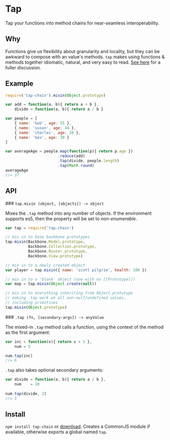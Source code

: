 # Tap 

Tap your functions into method chains for near-seamless interoperability.

## Why

Functions give us flexibility about granularity and locality, but they can be awkward to compose with an value's methods.  `tap` makes using functions & methods together idiomatic, natural, and very easy to read.  [See here](http://hughfdjackson.com/javascript/2012/11/30/tapping-into-the-method-chain/) for a fuller discussion.

## Example

```javascript
require('tap-chain').mixin(Object.prototype)

var add = function(a, b){ return a + b },
    divide = function(a, b){ return a / b }

var people = [
    { name: 'bob', age: 55 },
    { name: 'susan', age: 44 },
    { name: 'charles', age: 20 },
    { name: 'bex', age: 30 }
]

var averageAge = people.map(function(p){ return p.age })
                       .reduce(add)
                       .tap(divide, people.length)
                       .tap(Math.round)
averageAge
//= 37
```

## API

### `tap.mixin (object, [objects]) -> object`

Mixes the `.tap` method into any number of objects.  If the environment supports es5, then the property will be set to *non-enumerable*.

```javascript
var tap = require('tap-chain')

// mix in to base backbone prototypes
tap.mixin(Backbone.Model.prototype, 
          Backbone.Collection.prototype, 
          Backbone.Router.prototype, 
          Backbone.View.prototype)

// mix in to a newly created object
var player = tap.mixin({ name: 'scott pilgrim', health: 100 })

// mix in to a 'blank' object (one with no [[Prototype]])
var map = tap.mixin(Object.create(null))

// mix in to everything inheriting from Object.prototype
// making .tap work on all non-null/undefined values,
// including primitives
tap.mixin(Object.prototype)
```

### `.tap (fn, [secondary-args]) -> anyValue`

The mixed-in `.tap` method calls a function, using the context of the method as the first argument:

```javascript
var inc = function(v){ return v + 1 },
    num = 5

num.tap(inc)
//= 6
```

`.tap` also takes optional secondary arguments:

```javascript
var divide = function(a, b){ return a / b },
    num    = 10
    
num.tap(divide, 2)
//= 5
```
## Install 

`npm install tap-chain` or [download](https://raw.github.com/hughfdjackson/tap/master/tap.js).  Creates a CommonJS module if available, otherwise exports a global named `tap`.

